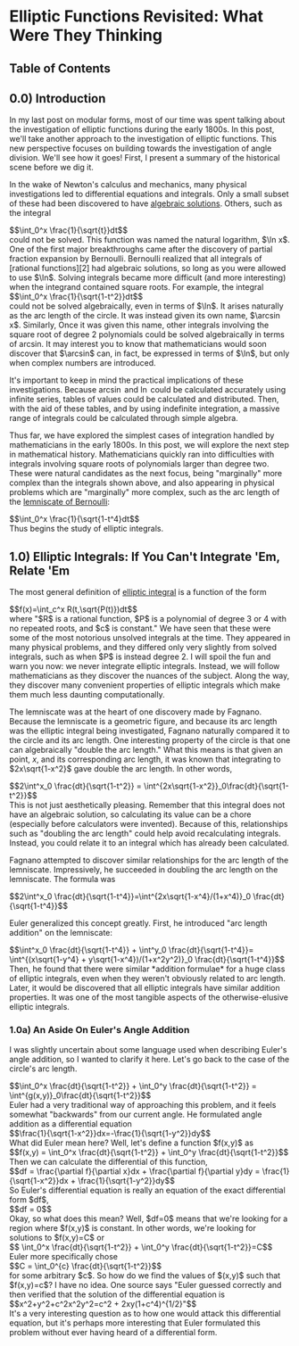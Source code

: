 # Elliptic Functions Revisited: What Were They Thinking

## Table of Contents <a name="toc"></a>

## 0.0) Introduction <a name="0.0"></a>

In my last post on modular forms, most of our time was spent talking about the investigation of elliptic functions during the early 1800s. In this post, we'll take another approach to the investigation of elliptic functions. This new perspective focuses on building towards the investigation of angle division. We'll see how it goes! First, I present a summary of the historical scene before we dig it.

In the wake of Newton's calculus and mechanics, many physical investigations led to differential equations and integrals. Only a small subset of these had been discovered to have [algebraic solutions][1]. Others, such as the integral
<div>
$$\int_0^x \frac{1}{\sqrt{t}}dt$$
</div>
could not be solved. This function was named the natural logarithm, $\ln x$. One of the first major breakthroughs came after the discovery of partial fraction expansion by Bernoulli. Bernoulli realized that all integrals of [rational functions][2] had algebraic solutions, so long as you were allowed to use $\ln$. Solving integrals became more difficult (and more interesting) when the integrand contained square roots. For example, the integral
<div>
$$\int_0^x \frac{1}{\sqrt{1-t^2}}dt$$
</div>
could not be solved algebraically, even in terms of $\ln$. It arises naturally as the arc length of the circle. It was instead given its own name, $\arcsin x$. Similarly,  Once it was given this name, other integrals involving the square root of degree 2 polynomials could be solved algebraically in terms of arcsin. It may interest you to know that mathematicians would soon discover that $\arcsin$ can, in fact, be expressed in terms of $\ln$, but only when complex numbers are introduced.

It's important to keep in mind the practical implications of these investigations. Because $\arcsin$ and $\ln$ could be calculated accurately using infinite series, tables of values could be calculated and distributed. Then, with the aid of these tables, and by using indefinite integration, a massive range of integrals could be calculated through simple algebra.

Thus far, we have explored the simplest cases of integration handled by mathematicians in the early 1800s. In this post, we will explore the next step in mathematical history. Mathematicians quickly ran into difficulties with integrals involving square roots of polynomials larger than degree two. These were natural candidates as the next focus, being "marginally" more complex than the integrals shown above, and also appearing in physical problems which are "marginally" more complex, such as the arc length of the [lemniscate of Bernoulli][3]:
<div>
$$\int_0^x \frac{1}{\sqrt{1-t^4}dt$$
</div>
Thus begins the study of elliptic integrals.

## 1.0) Elliptic Integrals: If You Can't Integrate 'Em, Relate 'Em

The most general definition of [elliptic integral][4] is a function of the form
<div>
$$f(x)=\int_c^x R(t,\sqrt{P(t)})dt$$
</div>
where "$R$ is a rational function, $P$ is a polynomial of degree 3 or 4 with no repeated roots, and $c$ is constant." We have seen that these were some of the most notorious unsolved integrals at the time. They appeared in many physical problems, and they differed only very slightly from solved integrals, such as when $P$ is instead degree 2. I will spoil the fun and warn you now: we never integrate elliptic integrals. Instead, we will follow mathematicians as they discover the nuances of the subject. Along the way, they discover many convenient properties of elliptic integrals which make them much less daunting computationally.

The lemniscate was at the heart of one discovery made by Fagnano. Because the lemniscate is a geometric figure, and because its arc length was the elliptic integral being investigated, Fagnano naturally compared it to the circle and its arc length. One interesting property of the circle is that one can algebraically "double the arc length." What this means is that given an point, $x$, and its corresponding arc length, it was known that integrating to $2x\sqrt{1-x^2}$ gave double the arc length. In other words,
<div>
$$2\int^x_0 \frac{dt}{\sqrt{1-t^2}} = \int^{2x\sqrt{1-x^2}}_0\frac{dt}{\sqrt{1-t^2}}$$
</div>
This is not just aesthetically pleasing. Remember that this integral does not have an algebraic solution, so calculating its value can be a chore (especially before calculators were invented). Because of this, relationships such as "doubling the arc length" could help avoid recalculating integrals. Instead, you could relate it to an integral which has already been calculated.

Fagnano attempted to discover similar relationships for the arc length of the lemniscate. Impressively, he succeeded in doubling the arc length on the lemniscate. The formula was
<div>
$$2\int^x_0 \frac{dt}{\sqrt{1-t^4}}=\int^{2x\sqrt{1-x^4}/(1+x^4)}_0 \frac{dt}{\sqrt{1-t^4}}$$
</div>

Euler generalized this concept greatly. First, he introduced "arc length addition" on the lemniscate:
<div>
$$\int^x_0 \frac{dt}{\sqrt{1-t^4}} + \int^y_0 \frac{dt}{\sqrt{1-t^4}}= \int^{(x\sqrt{1-y^4} + y\sqrt{1-x^4})/(1+x^2y^2)}_0 \frac{dt}{\sqrt{1-t^4}}$$
</div>
Then, he found that there were similar *addition formulae* for a huge class of elliptic integrals, even when they weren't obviously related to arc length. Later, it would be discovered that all elliptic integrals have similar addition properties. It was one of the most tangible aspects of the otherwise-elusive elliptic integrals.

### 1.0a) An Aside On Euler's Angle Addition

I was slightly uncertain about some language used when describing Euler's angle addition, so I wanted to clarify it here. Let's go back to the case of the circle's arc length.
<div>
$$\int_0^x \frac{dt}{\sqrt{1-t^2}} + \int_0^y \frac{dt}{\sqrt{1-t^2}} = \int^{g(x,y)}_0\frac{dt}{\sqrt{1-t^2}}$$
</div>
Euler had a very traditional way of approaching this problem, and it feels somewhat "backwards" from our current angle. He formulated angle addition as a differential equation
<div>
$$\frac{1}{\sqrt{1-x^2}}dx=-\frac{1}{\sqrt{1-y^2}}dy$$
</div>
What did Euler mean here? Well, let's define a function $f(x,y)$ as
<div>
$$f(x,y) = \int_0^x \frac{dt}{\sqrt{1-t^2}} + \int_0^y \frac{dt}{\sqrt{1-t^2}}$$
</div>
Then we can calculate the differential of this function,
<div>
$$df = \frac{\partial f}{\partial x}dx + \frac{\partial f}{\partial y}dy = \frac{1}{\sqrt{1-x^2}}dx + \frac{1}{\sqrt{1-y^2}}dy$$
</div>
So Euler's differential equation is really an equation of the exact differential form $df$,
<div>
$$df = 0$$
</div>
Okay, so what does this mean? Well, $df=0$ means that we're looking for a region where $f(x,y)$ is constant. In other words, we're looking for solutions to $f(x,y)=C$ or
<div>
$$ \int_0^x \frac{dt}{\sqrt{1-t^2}} + \int_0^y \frac{dt}{\sqrt{1-t^2}}=C$$
</div>
Euler more specifically chose
<div>
$$C = \int_0^{c} \frac{dt}{\sqrt{1-t^2}}$$
</div>
for some arbitrary $c$. So how do we find the values of $(x,y)$ such that $f(x,y)=c$? I have no idea. One source says "Euler guessed correctly and then verified that the solution of the differential equation is
<div>
$$x^2+y^2+c^2x^2y^2=c^2 + 2xy(1+c^4)^{1/2}"$$
</div>
It's a very interesting question as to how one would attack this differential equation, but it's perhaps more interesting that Euler formulated this problem without ever having heard of a differential form.

[1]:https://en.wikipedia.org/wiki/Algebraic_function
[2]:https://en.wikipedia.org/wiki/Rational_function
[3]:https://en.wikipedia.org/wiki/Lemniscate_of_Bernoulli
[4]:https://en.wikipedia.org/wiki/Elliptic_integral